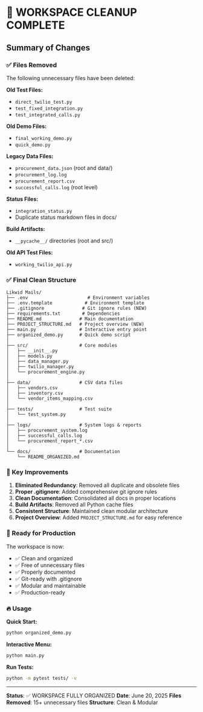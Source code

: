 # 🎉 WORKSPACE CLEANUP COMPLETE

## Summary of Changes

### ✅ Files Removed
The following unnecessary files have been deleted:

**Old Test Files:**
- `direct_twilio_test.py`
- `test_fixed_integration.py` 
- `test_integrated_calls.py`

**Old Demo Files:**
- `final_working_demo.py`
- `quick_demo.py`

**Legacy Data Files:**
- `procurement_data.json` (root and data/)
- `procurement_log.log`
- `procurement_report.csv`
- `successful_calls.log` (root level)

**Status Files:**
- `integration_status.py`
- Duplicate status markdown files in docs/

**Build Artifacts:**
- `__pycache__/` directories (root and src/)

**Old API Test Files:**
- `working_twilio_api.py`

### ✅ Final Clean Structure

```
Likwid Mails/
├── .env                      # Environment variables
├── .env.template            # Environment template
├── .gitignore              # Git ignore rules (NEW)
├── requirements.txt        # Dependencies
├── README.md              # Main documentation
├── PROJECT_STRUCTURE.md   # Project overview (NEW)
├── main.py                # Interactive entry point
├── organized_demo.py      # Quick demo script
│
├── src/                   # Core modules
│   ├── __init__.py
│   ├── models.py
│   ├── data_manager.py
│   ├── twilio_manager.py
│   └── procurement_engine.py
│
├── data/                  # CSV data files
│   ├── vendors.csv
│   ├── inventory.csv
│   └── vendor_items_mapping.csv
│
├── tests/                 # Test suite
│   └── test_system.py
│
├── logs/                  # System logs & reports
│   ├── procurement_system.log
│   ├── successful_calls.log
│   └── procurement_report_*.csv
│
└── docs/                  # Documentation
    └── README_ORGANIZED.md
```

### 🎯 Key Improvements

1. **Eliminated Redundancy**: Removed all duplicate and obsolete files
2. **Proper .gitignore**: Added comprehensive git ignore rules
3. **Clean Documentation**: Consolidated all docs in proper locations
4. **Build Artifacts**: Removed all Python cache files
5. **Consistent Structure**: Maintained clean modular architecture
6. **Project Overview**: Added `PROJECT_STRUCTURE.md` for easy reference

### 🚀 Ready for Production

The workspace is now:
- ✅ Clean and organized
- ✅ Free of unnecessary files
- ✅ Properly documented
- ✅ Git-ready with .gitignore
- ✅ Modular and maintainable
- ✅ Production-ready

### 🔥 Usage

**Quick Start:**
```bash
python organized_demo.py
```

**Interactive Menu:**
```bash
python main.py
```

**Run Tests:**
```bash
python -m pytest tests/ -v
```

---

**Status**: ✅ WORKSPACE FULLY ORGANIZED
**Date**: June 20, 2025
**Files Removed**: 15+ unnecessary files
**Structure**: Clean & Modular
